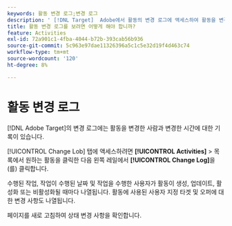 ```yaml
---
keywords: 활동 변경 로그;변경 로그
description: ' [!DNL Target]  Adobe에서 활동의 변경 로그에 액세스하여 활동을 변경한 사람과 변경 사항이 발생한 시기에 대한 기록을 확인합니다.'
title: 활동 변경 로그를 보려면 어떻게 해야 합니까?
feature: Activities
exl-id: 72a901c1-4fba-4044-b72b-393cab56b936
source-git-commit: 5c963e97dae11326396a5c1c5e32d19f4d463c74
workflow-type: tm+mt
source-wordcount: '120'
ht-degree: 8%

---
```


# 활동 변경 로그

[!DNL Adobe Target]의 변경 로그에는 활동을 변경한 사람과 변경한 시간에 대한 기록이 있습니다.

[!UICONTROL Change Lob] 탭에 액세스하려면 **[!UICONTROL Activities]** > 목록에서 원하는 활동을 클릭한 다음 왼쪽 레일에서 **[!UICONTROL Change Log]**&#x200B;을(를) 클릭합니다.

수행된 작업, 작업이 수행된 날짜 및 작업을 수행한 사용자가 활동이 생성, 업데이트, 활성화 또는 비활성화될 때마다 나열됩니다. 활동에 사용된 사용자 지정 타겟 및 오퍼에 대한 변경 사항도 나열됩니다.

페이지를 새로 고침하여 상태 변경 사항을 확인합니다.
